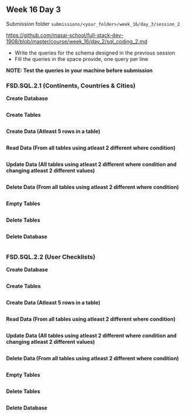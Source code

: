 ## Week 16 Day 3

Submission folder `submissions/<your_folder>/week_16/day_3/session_2`

https://github.com/masai-school/full-stack-dev-1908/blob/master/course/week_16/day_2/sql_coding_2.md

- Write the queries for the schema designed in the previous session
- Fill the queries in the space provide, one query per line

**NOTE: Test the queries in your machine before submission**

### FSD.SQL.2.1 (Continents, Countries & Cities)

**Create Database**

```sql

```

**Create Tables**

```sql

```

**Create Data (Atleast 5 rows in a table)**

```sql

```

**Read Data (From all tables using atleast 2 different where condition)**

```sql

```

**Update Data (All tables using atleast 2 different where condition and changing atleast 2 different values)**

```sql

```

**Delete Data (From all tables using atleast 2 different where condition)**

```sql

```

**Empty Tables**

```sql

```

**Delete Tables**

```sql

```

**Delete Database**

```sql

```

### FSD.SQL.2.2 (User Checklists)

**Create Database**

```sql

```

**Create Tables**

```sql

```

**Create Data (Atleast 5 rows in a table)**

```sql

```

**Read Data (From all tables using atleast 2 different where condition)**

```sql

```

**Update Data (All tables using atleast 2 different where condition and changing atleast 2 different values)**

```sql

```

**Delete Data (From all tables using atleast 2 different where condition)**

```sql

```

**Empty Tables**

```sql

```

**Delete Tables**

```sql

```

**Delete Database**

```sql

```

